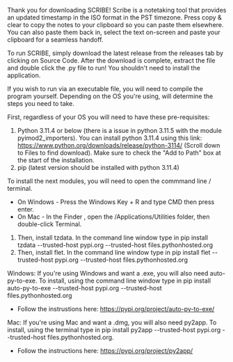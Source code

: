 Thank you for downloading SCRIBE! Scribe is a notetaking tool that provides an updated timestamp in the ISO format in the PST timezone. Press copy & clear to copy the notes to your clipboard so you can paste them elsewhere. You can also paste them back in, select the text on-screen and paste your clipboard for a seamless handoff.

To run SCRIBE, simply download the latest release from the releases tab by clicking on Source Code. After the download is complete, extract the file and double click the .py file to run! You shouldn't need to install the application.

If you wish to run via an executable file, you will need to compile the program yourself. Depending on the OS you're using, will determine the steps you need to take.

First, regardless of your OS you will need to have these pre-requisites: 
1. Python 3.11.4 or below (there is a issue in python 3.11.5 with the module pyimod2_importers). You can install python 3.11.4 using this link: https://www.python.org/downloads/release/python-3114/ (Scroll down to Files to find download). Make sure to check the "Add to Path" box at the start of the installation.
2. pip (latest version should be installed with python 3.11.4)

To install the next modules, you will need to open the commmand line / terminal. 
* On Windows - Press the Windows Key + R and type CMD then press enter.
* On Mac - In the Finder , open the /Applications/Utilities folder, then double-click Terminal.

1. Then, install tzdata. In the command line window type in pip install tzdata --trusted-host pypi.org --trusted-host files.pythonhosted.org
2. Then, install flet. In the command line window type in pip install flet --trusted-host pypi.org --trusted-host files.pythonhosted.org

Windows: 
If you're using Windows and want a .exe, you will also need auto-py-to-exe. To install, using the command line window type in pip install auto-py-to-exe --trusted-host pypi.org --trusted-host files.pythonhosted.org
* Follow the instrustions here: https://pypi.org/project/auto-py-to-exe/

Mac: 
If you're using Mac and want a .dmg, you will also need py2app. To install, using the terminal type in pip install py2app --trusted-host pypi.org --trusted-host files.pythonhosted.org.
* Follow the instructions here: https://pypi.org/project/py2app/

